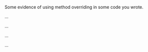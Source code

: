 <panel type="danger" header=":trophy: Can implement polymorphism :star:" expandable expanded no-close>

<panel type="danger" header=":trophy: Can explain method overriding :star:" expandable>
  <include src="../../book/oopDesign/inheritance/overriding/full.md" />
<!-- TODO: add evidence -->
</panel>

<panel type="danger" header=":trophy: Can implement overriding :star:" expandable>
  <include src="../../book/oopImplementation/overriding/full.md" />
  <panel header=":dart: Evidence" expanded>

Some evidence of using method overriding in some code you wrote.

  </panel>
</panel>


<panel type="danger" header=":trophy: Can explain OOP polymorphism :star:" expandable>
  <include src="../../book/oopDesign/polymorphism/introduction/full.md" />
<!-- TODO: add evidence -->
</panel>

<panel type="danger" header=":trophy: Can implement polymorphism :star:" expandable>
  <include src="../../book/oopImplementation/polymorphism/full.md" />
  <panel header=":dart: Evidence" expanded>

...

  </panel>
</panel>

<panel type="info" header=":trophy: Can explain abstract classes :star::star::star:" expandable>
  <include src="../../book/oopDesign/inheritance/abstractClasses/full.md" />
  <panel header=":dart: Evidence" expanded>

...

  </panel>
</panel>

<panel type="info" header=":trophy: Can interpret abstract classes in class diagrams :star::star::star:" expandable>
  <include src="../../book/uml/classDiagrams/abstractClasses/what/full.md" />
  <panel header=":dart: Evidence" expanded>

...

  </panel>
</panel>


<panel type="success" header=":trophy: Can explain dynamic and static binding :star::star::star::star:" expandable>
  <include src="../../book/oopDesign/inheritance/dynamicAndStaticBinding/full.md" />
  <panel header=":dart: Evidence" expanded>

...

  </panel>
</panel>

</panel>
